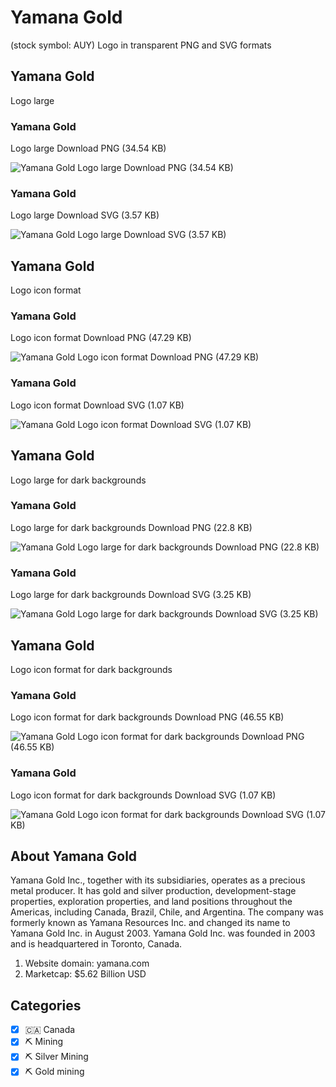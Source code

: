 # Yamana Gold
 (stock symbol: AUY) Logo in transparent PNG and SVG formats

## Yamana Gold
 Logo large

### Yamana Gold
 Logo large Download PNG (34.54 KB)

![Yamana Gold
 Logo large Download PNG (34.54 KB)](/img/orig/AUY_BIG-06dee84f.png)

### Yamana Gold
 Logo large Download SVG (3.57 KB)

![Yamana Gold
 Logo large Download SVG (3.57 KB)](/img/orig/AUY_BIG-21f8e47f.svg)

## Yamana Gold
 Logo icon format

### Yamana Gold
 Logo icon format Download PNG (47.29 KB)

![Yamana Gold
 Logo icon format Download PNG (47.29 KB)](/img/orig/AUY-2c097eb5.png)

### Yamana Gold
 Logo icon format Download SVG (1.07 KB)

![Yamana Gold
 Logo icon format Download SVG (1.07 KB)](/img/orig/AUY-dfafbade.svg)

## Yamana Gold
 Logo large for dark backgrounds

### Yamana Gold
 Logo large for dark backgrounds Download PNG (22.8 KB)

![Yamana Gold
 Logo large for dark backgrounds Download PNG (22.8 KB)](/img/orig/AUY_BIG.D-61771df5.png)

### Yamana Gold
 Logo large for dark backgrounds Download SVG (3.25 KB)

![Yamana Gold
 Logo large for dark backgrounds Download SVG (3.25 KB)](/img/orig/AUY_BIG.D-8b04a6d0.svg)

## Yamana Gold
 Logo icon format for dark backgrounds

### Yamana Gold
 Logo icon format for dark backgrounds Download PNG (46.55 KB)

![Yamana Gold
 Logo icon format for dark backgrounds Download PNG (46.55 KB)](/img/orig/AUY.D-e64b2831.png)

### Yamana Gold
 Logo icon format for dark backgrounds Download SVG (1.07 KB)

![Yamana Gold
 Logo icon format for dark backgrounds Download SVG (1.07 KB)](/img/orig/AUY.D-5425d1a7.svg)

## About Yamana Gold


Yamana Gold Inc., together with its subsidiaries, operates as a precious metal producer. It has gold and silver production, development-stage properties, exploration properties, and land positions throughout the Americas, including Canada, Brazil, Chile, and Argentina. The company was formerly known as Yamana Resources Inc. and changed its name to Yamana Gold Inc. in August 2003. Yamana Gold Inc. was founded in 2003 and is headquartered in Toronto, Canada.

1. Website domain: yamana.com
2. Marketcap: $5.62 Billion USD


## Categories
- [x] 🇨🇦 Canada
- [x] ⛏️ Mining
- [x] ⛏️ Silver Mining
- [x] ⛏️ Gold mining
